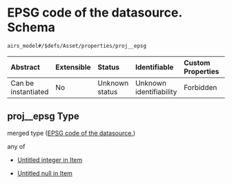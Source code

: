 # EPSG code of the datasource. Schema

```txt
airs_model#/$defs/Asset/properties/proj__epsg
```



| Abstract            | Extensible | Status         | Identifiable            | Custom Properties | Additional Properties | Access Restrictions | Defined In                                                      |
| :------------------ | :--------- | :------------- | :---------------------- | :---------------- | :-------------------- | :------------------ | :-------------------------------------------------------------- |
| Can be instantiated | No         | Unknown status | Unknown identifiability | Forbidden         | Allowed               | none                | [model.schema.json\*](model.schema.json "open original schema") |

## proj\_\_epsg Type

merged type ([EPSG code of the datasource.](model-defs-asset-properties-epsg-code-of-the-datasource.md))

any of

* [Untitled integer in Item](model-defs-asset-properties-epsg-code-of-the-datasource-anyof-0.md "check type definition")

* [Untitled null in Item](model-defs-asset-properties-epsg-code-of-the-datasource-anyof-1.md "check type definition")
